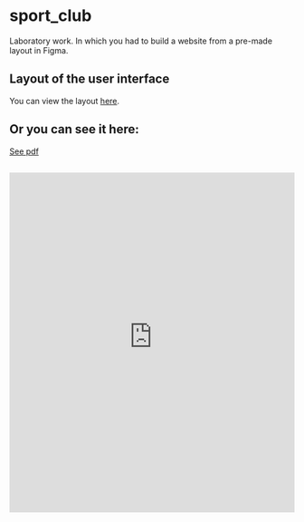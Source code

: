# sport_club
Laboratory work. In which you had to build a website from a pre-made layout in Figma.
## Layout of the user interface

You can view the layout [here](https://www.figma.com/file/QYRANTzaXWu34QrhB3fa0B/sport_club_design?type=design&node-id=0%3A1&mode=design&t=1wBrX5kbaUndBKi5-1).

## Or you can see it here:
[See pdf](https://github.com/Sviatoslav1886/sport_club/blob/main/sport_club_design.pdf)

## 
<!DOCTYPE html>
<html>
<head>
    <title>PDF Viewer</title>
</head>
<body>
    <embed src="https://raw.githubusercontent.com/Sviatoslav1886/sport_club/main/sport_club_design.pdf" type="application/pdf" width="100%" height="600px" />
</body>
</html>
